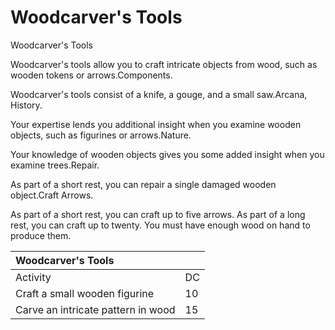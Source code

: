 # Woodcarver's Tools



 Woodcarver's Tools

Woodcarver's tools allow you to craft intricate objects from wood, such as wooden tokens or arrows.Components. 

Woodcarver's tools consist of a knife, a gouge, and a small saw.Arcana, History. 

Your expertise lends you additional insight when you examine wooden objects, such as figurines or arrows.Nature. 

Your knowledge of wooden objects gives you some added insight when you examine trees.Repair. 

As part of a short rest, you can repair a single damaged wooden object.Craft Arrows. 

As part of a short rest, you can craft up to five arrows. As part of a long rest, you can craft up to twenty. You must have enough wood on hand to produce them.

| Woodcarver's Tools |  |
| :--- | :--- |
| Activity | DC |
| Craft a small wooden figurine | 10 |
| Carve an intricate pattern in wood | 15 |

